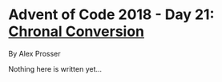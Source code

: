 # Advent of Code 2018 - Day 21: [Chronal Conversion](https://adventofcode.com/2018/day/21)
By Alex Prosser

Nothing here is written yet...